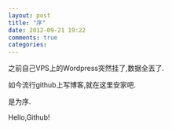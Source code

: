 ```yaml
---
layout: post
title: "序"
date: 2012-09-21 19:22
comments: true
categories: 
---
```


之前自己VPS上的Wordpress突然挂了,数据全丟了.

如今流行github上写博客,就在这里安家吧.

是为序.

Hello,Github!

